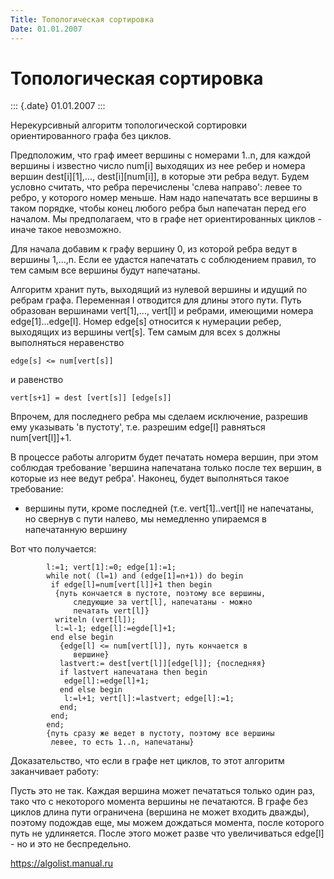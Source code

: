 ```yaml
---
Title: Топологическая сортировка
Date: 01.01.2007
---
```



Топологическая сортировка
=========================

::: {.date}
01.01.2007
:::

Нерекурсивный алгоритм топологической сортировки ориентированного графа
без циклов.

Предположим, что граф имеет вершины с номерами 1..n, для каждой вершины
i известно число num[i] выходящих из нее ребер и номера вершин
dest[i][1],..., dest[i][num[i]], в которые эти ребра ведут.
Будем условно считать, что ребра перечислены \'слева направо\': левее то
ребро, у которого номер меньше. Нам надо напечатать все вершины в таком
порядке, чтобы конец любого ребра был напечатан перед его началом. Мы
предполагаем, что в графе нет ориентированных циклов - иначе такое
невозможно.

Для начала добавим к графу вершину 0, из которой ребра ведут в вершины
1,...,n. Если ее удастся напечатать с соблюдением правил, то тем самым
все вершины будут напечатаны.

Алгоритм хранит путь, выходящий из нулевой вершины и идущий по ребрам
графа. Переменная l отводится для длины этого пути. Путь образован
вершинами vert[1],..., vert[l] и ребрами, имеющими номера
edge[1]...edge[l]. Номер edge[s] относится к нумерации ребер,
выходящих из вершины vert[s]. Тем самым для всех s должны выполняться
неравенство

    edge[s] <= num[vert[s]]

и равенство

    vert[s+1] = dest [vert[s]] [edge[s]]

Впрочем, для последнего ребра мы сделаем исключение, разрешив ему
указывать \'в пустоту\', т.е. разрешим edge[l] равняться
num[vert[l]]+1.

В процессе работы алгоритм будет печатать номера вершин, при этом
соблюдая требование \'вершина напечатана только после тех вершин, в
которые из нее ведут ребра\'. Наконец, будет выполняться такое
требование:

- вершины пути, кроме последней
(т.е. vert[1]..vert[l] не
напечатаны, но свернув с пути
налево, мы немедленно упираемся в
напечатанную вершину

Вот что получается:

            l:=1; vert[1]:=0; edge[1]:=1;
            while not( (l=1) and (edge[1]=n+1)) do begin
             if edge[l]=num[vert[l]]+1 then begin
              {путь кончается в пустоте, поэтому все вершины,
                  следующие за vert[l], напечатаны - можно
                  печатать vert[l]}
              writeln (vert[l]);
              l:=l-1; edge[l]:=egde[l]+1;
             end else begin
               {edge[l] <= num[vert[l]], путь кончается в
                  вершине}
               lastvert:= dest[vert[l]][edge[l]]; {последняя}
               if lastvert напечатана then begin
                edge[l]:=edge[l]+1;
               end else begin
                l:=l+1; vert[l]:=lastvert; edge[l]:=1;
               end;
             end;
            end;
            {путь сразу же ведет в пустоту, поэтому все вершины
             левее, то есть 1..n, напечатаны}

Доказательство, что если в графе нет циклов, то этот алгоритм
заканчивает работу:

Пусть это не так. Каждая вершина может печататься только один раз, тако
что с некоторого момента вершины не печатаются. В графе без циклов длина
пути ограничена (вершина не может входить дважды), поэтому подождав еще,
мы можем дождаться момента, после которого путь не удлиняется. После
этого может разве что увеличиваться edge[l] - но и это не
беспредельно.

<https://algolist.manual.ru>
